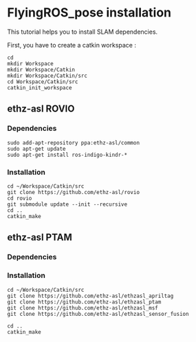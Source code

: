 FlyingROS_pose installation
===========================

This tutorial helps you to install SLAM dependencies.

First, you have to create a catkin workspace : 

```
cd 
mkdir Workspace
mkdir Workspace/Catkin
mkdir Workspace/Catkin/src
cd Workspace/Catkin/src
catkin_init_workspace
```

ethz-asl ROVIO
----------------

### Dependencies

```
sudo add-apt-repository ppa:ethz-asl/common
sudo apt-get update
sudo apt-get install ros-indigo-kindr-*
```

### Installation

```
cd ~/Workspace/Catkin/src
git clone https://github.com/ethz-asl/rovio
cd rovio
git submodule update --init --recursive
cd ..
catkin_make
```

ethz-asl PTAM
----------------

### Dependencies


### Installation

```
cd ~/Workspace/Catkin/src
git clone https://github.com/ethz-asl/ethzasl_apriltag
git clone https://github.com/ethz-asl/ethzasl_ptam
git clone https://github.com/ethz-asl/ethzasl_msf
git clone https://github.com/ethz-asl/ethzasl_sensor_fusion

cd ..
catkin_make
```
